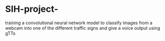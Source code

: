 # SIH-project-
training a convolutional neural network model to classify images from a webcam into one of the different traffic signs and give a voice output using gTTs
